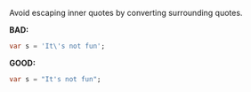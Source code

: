 
Avoid escaping inner quotes by converting surrounding quotes.

**BAD:**
```dart
var s = 'It\'s not fun';
```

**GOOD:**
```dart
var s = "It's not fun";
```

